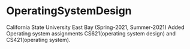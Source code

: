 # OperatingSystemDesign

California State University East Bay (Spring-2021, Summer-2021)
Added Operating system assignments CS621(operating system design) and CS421(operating system).
